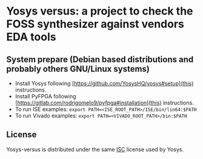 # Yosys versus: a project to check the FOSS synthesizer against vendors EDA tools

## System prepare (Debian based distributions and probably others GNU/Linux systems)

* Install Yosys following [https://github.com/YosysHQ/yosys#setup](this) instructions.
* Install PyFPGA following [https://gitlab.com/rodrigomelo9/pyfpga#installation](this) instructions.
* To run ISE examples: `export PATH=<ISE_ROOT_PATH>/ISE/bin/lin64:$PATH`
* To run Vivado examples: `export PATH=<VIVADO_ROOT_PATH>/bin:$PATH`

## License

Yosys-versus is distributed under the same [ISC](LICENSE) license used by Yosys.
